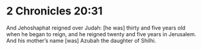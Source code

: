 # 2 Chronicles 20:31

And Jehoshaphat reigned over Judah: [he was] thirty and five years old when he began to reign, and he reigned twenty and five years in Jerusalem. And his mother’s name [was] Azubah the daughter of Shilhi.